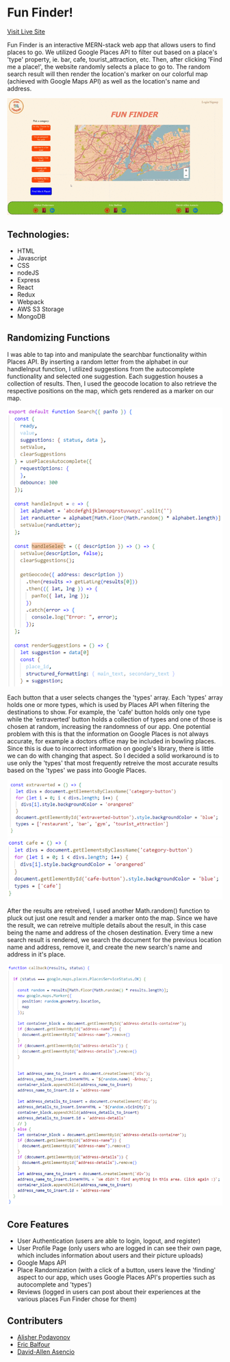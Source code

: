 # Fun Finder!

[Visit Live Site](https://funfinderapp.herokuapp.com/#/)

Fun Finder is an interactive MERN-stack web app that allows users to find places to go.
We utilized Google Places API to filter out based
on a place's 'type' property, ie. bar, cafe, tourist_attraction, etc. Then, after clicking 'Find me a place!',
the website randomly selects a place to go to. The random search result will then render the location's marker
on our colorful map (achieved with Google Maps API) as well as the location's name and address. 

![website structure](/frontend/src/fun-finder-page.gif)

## Technologies:
- HTML
- Javascript
- CSS
- nodeJS
- Express
- React
- Redux
- Webpack
- AWS S3 Storage
- MongoDB

## Randomizing Functions

I was able to tap into and manipulate the searchbar functionality within Places API. 
By inserting a random letter from the alphabet in our handleInput function, I utilized suggestions from the autocomplete functionality
and selected one suggestion. Each suggestion houses a collection of results. Then, I used the geocode location to also retrieve the respective positions
on the map, which gets rendered as a marker on our map.

![code](/frontend/src/fun-finder-search.png)

Each button that a user selects changes the 'types' array. Each 'types' array holds one or more types, which is used by Places API
when filtering the destinations to show. For example, the 'cafe' button holds only one type while the 'extraverted' button holds a collection
of types and one of those is chosen at random, increasing the randomness of our app. One potential problem with this is that the information on Google Places
is not always accurate, for example a doctors office may be included in bowling places. Since this is due to incorrect information on google's library, 
there is little we can do with changing that aspect. So I decided a solid workaround is to use only the 'types' that most frequently retreive the most
accurate results based on the 'types' we pass into Google Places.

![code](/frontend/src/fun-finder-extraverted.png)
![code](/frontend/src/fun-finder-cafe.png)

After the results are retreived, I used another Math.random() function to pluck out just one result and render a marker onto the map.
Since we have the result, we can retreive multiple details about the result, in this case being the name and address of the chosen destination.
Every time a new search result is rendered, we search the document for the previous location name and address, remove it, and create
the new search's name and address in it's place.

![code](/frontend/src/fun-finder-callback.png)

## Core Features

- User Authentication (users are able to login, logout, and register)
- User Profile Page (only users who are logged in can see their own page, which includes information about users and their picture uploads)
- Google Maps API
- Place Randomization (with a click of a button, users leave the 'finding' aspect to our app, which uses Google Places API's properties such as autocomplete and 'types')
- Reviews (logged in users can post about their experiences at the various places Fun Finder chose for them)

## Contributers

- [Alisher Podavonov](https://www.linkedin.com/in/alisher-podavonov-80b85a23b/)
- [Eric Balfour](www.linkedin.com/in/eric-balfour)
- [David-Allen Asencio](https://www.linkedin.com/in/david-allen-asencio-9107b0122/)


